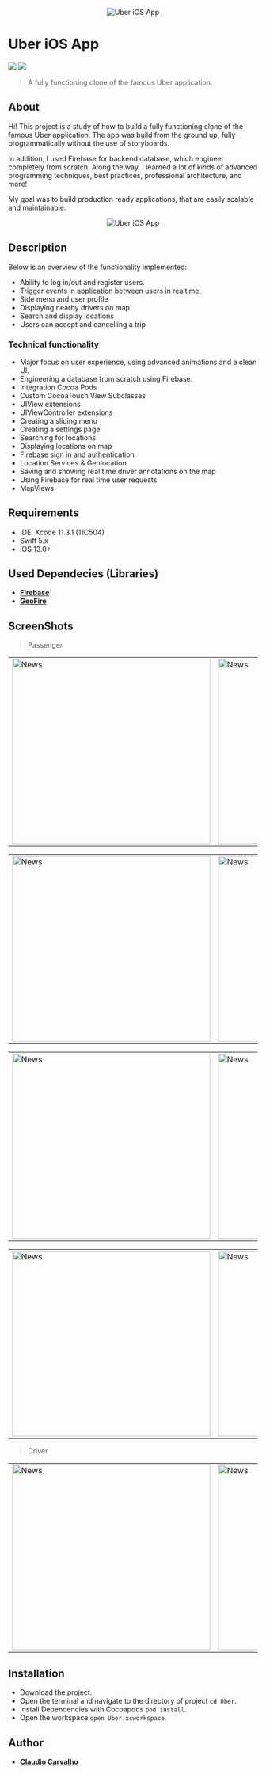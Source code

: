 <p align="center">
<img src="https://github.com/claudiocarvalhodev/UberApp/blob/develop/Screenshots/Body/header-presentation.png" alt="Uber iOS App"/>
</p>

# Uber iOS App

<p align="justify">
    <img src="https://img.shields.io/badge/Swift-5-orange.svg" />
    <img src="https://img.shields.io/badge/Platforms-iOS-blue.svg?style=flat" />
</p>

> A fully functioning clone of the famous Uber application.

## About

Hi! This project is a study of how to build a fully functioning clone of the famous Uber application. The app was build from the ground up, fully programmatically without the use of storyboards.

In addition, I used Firebase for backend database, which engineer completely from scratch. Along the way, I learned a lot of kinds of advanced programming techniques, best practices, professional architecture, and more!

My goal was to build production ready applications, that are easily scalable and maintainable.

<p align="center">
<img src="https://github.com/claudiocarvalhodev/UberApp/blob/develop/Screenshots/Body/main.png" alt="Uber iOS App"/>
</p>

## Description
Below is an overview of the functionality implemented:

- Ability to log in/out and register users.
- Trigger events in application between users in realtime.
- Side menu and user profile
- Displaying nearby drivers on map
- Search and display locations
- Users can accept and cancelling a trip

### Technical functionality

- Major focus on user experience, using advanced animations and a clean UI.
- Engineering a database from scratch using Firebase.
- Integration Cocoa Pods
- Custom CocoaTouch View Subclasses
- UIView extensions
- UIViewController extensions
- Creating a sliding menu
- Creating a settings page
- Searching for locations
- Displaying locations on map
- Firebase sign in and authentication
- Location Services & Geolocation
- Saving and showing real time driver annotations on the map
- Using Firebase for real time user requests
- MapViews

## Requirements

- IDE: Xcode 11.3.1 (11C504)
- Swift 5.x
- iOS 13.0+

## Used Dependecies (Libraries)

* [**Firebase**](https://firebase.google.com)
* [**GeoFire**](https://github.com/firebase/geofire-objc)

## ScreenShots

> Passenger

<table style="width:100%">
  <tr>
  <td><img src="https://github.com/claudiocarvalhodev/UberApp/blob/develop/Screenshots/Portrait/Passenger/01-1.png" alt="News" width=400 height=375/></td>
  <td><img src="https://github.com/claudiocarvalhodev/UberApp/blob/develop/Screenshots/Portrait/Passenger/01-2.png" alt="News" width=400 height=375/></td>
  <td><img src="https://github.com/claudiocarvalhodev/UberApp/blob/develop/Screenshots/Portrait/Passenger/01.png" alt="News" width=400 height=375/></td>
  <td><img src="https://github.com/claudiocarvalhodev/UberApp/blob/develop/Screenshots/Portrait/Passenger/02.png" alt="News" width=400 height=375/></td>
  </tr>
</table>

<table style="width:100%">
  <tr>
  <td><img src="https://github.com/claudiocarvalhodev/UberApp/blob/develop/Screenshots/Portrait/Passenger/03.png" alt="News" width=400 height=375/></td>
  <td><img src="https://github.com/claudiocarvalhodev/UberApp/blob/develop/Screenshots/Portrait/Passenger/04.png" alt="News" width=400 height=375/></td>
  <td><img src="https://github.com/claudiocarvalhodev/UberApp/blob/develop/Screenshots/Portrait/Passenger/05.png" alt="News" width=400 height=375/></td>
  <td><img src="https://github.com/claudiocarvalhodev/UberApp/blob/develop/Screenshots/Portrait/Passenger/06.png" alt="News" width=400 height=375/></td>
  </tr>
</table>

<table style="width:100%">
  <tr>
  <td><img src="https://github.com/claudiocarvalhodev/UberApp/blob/develop/Screenshots/Portrait/Passenger/07.png" alt="News" width=400 height=375/></td>
  <td><img src="https://github.com/claudiocarvalhodev/UberApp/blob/develop/Screenshots/Portrait/Passenger/08.png" alt="News" width=400 height=375/></td>
  <td><img src="https://github.com/claudiocarvalhodev/UberApp/blob/develop/Screenshots/Portrait/Passenger/09.png" alt="News" width=400 height=375/></td>
  <td><img src="https://github.com/claudiocarvalhodev/UberApp/blob/develop/Screenshots/Portrait/Passenger/10.png" alt="News" width=400 height=375/></td>
  </tr>
</table>

<table style="width:100%">
  <tr>
  <td><img src="https://github.com/claudiocarvalhodev/UberApp/blob/develop/Screenshots/Portrait/Passenger/11.png" alt="News" width=400 height=375/></td>
  <td><img src="https://github.com/claudiocarvalhodev/UberApp/blob/develop/Screenshots/Portrait/Passenger/12.png" alt="News" width=400 height=375/></td>
  <td><img src="https://github.com/claudiocarvalhodev/UberApp/blob/develop/Screenshots/Portrait/Passenger/13.png" alt="News" width=400 height=375/></td>
  <td><img src="https://github.com/claudiocarvalhodev/UberApp/blob/develop/Screenshots/Portrait/Passenger/14.png" alt="News" width=400 height=375/></td>
  <td><img src="https://github.com/claudiocarvalhodev/UberApp/blob/develop/Screenshots/Portrait/Passenger/15.png" alt="News" width=400 height=375/></td>
  </tr>
</table>

> Driver

<table style="width:100%">
  <tr>
  <td><img src="https://github.com/claudiocarvalhodev/UberApp/blob/develop/Screenshots/Portrait/Driver/01.png" alt="News" width=400 height=375/></td>
  <td><img src="https://github.com/claudiocarvalhodev/UberApp/blob/develop/Screenshots/Portrait/Driver/02.png" alt="News" width=400 height=375/></td>
  <td><img src="https://github.com/claudiocarvalhodev/UberApp/blob/develop/Screenshots/Portrait/Driver/03.png" alt="News" width=400 height=375/></td>
  <td><img src="https://github.com/claudiocarvalhodev/UberApp/blob/develop/Screenshots/Portrait/Driver/04.png" alt="News" width=400 height=375/></td>
  </tr>
</table>

## Installation

* Download the project.
* Open the terminal and navigate to the directory of project ```cd Uber```.
* Install Dependencies with Cocoapods ```pod install```.
* Open the workspace ```open Uber.xcworkspace```.

## Author

* [**Claudio Carvalho**](https://github.com/claudiocarvalhodev)





